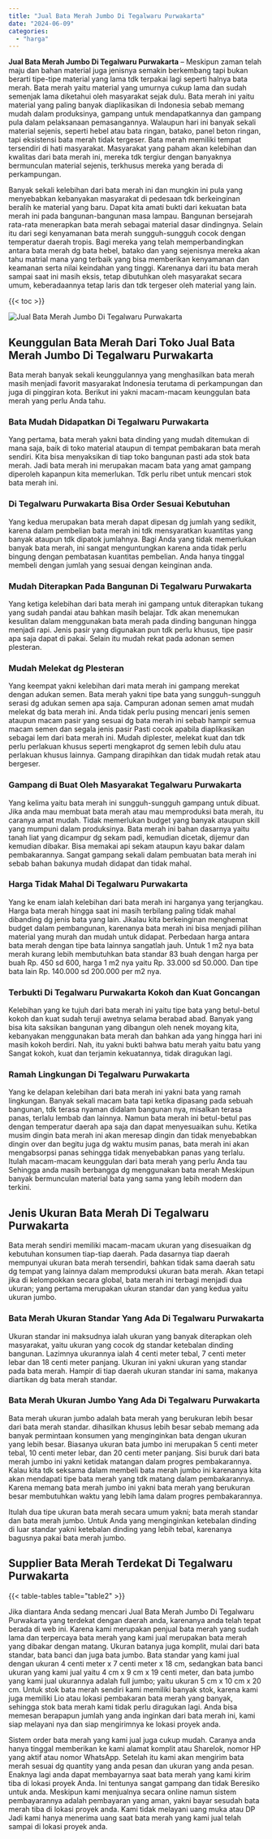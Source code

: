 ```yaml
---
title: "Jual Bata Merah Jumbo Di Tegalwaru Purwakarta"
date: "2024-06-09"
categories: 
  - "harga"
---
```


**Jual Bata Merah Jumbo Di Tegalwaru Purwakarta** – Meskipun zaman telah maju dan bahan material juga jenisnya semakin berkembang tapi bukan berarti tipe-tipe material yang lama tdk terpakai lagi seperti halnya bata merah. Bata merah yaitu material yang umurnya cukup lama dan sudah semenjak lama diketahui oleh masyarakat sejak dulu. Bata merah ini yaitu material yang paling banyak diaplikasikan di Indonesia sebab memang mudah dalam produksinya, gampang untuk mendapatkannya dan gampang pula dalam pelaksanaan pemasangannya. Walaupun hari ini banyak sekali material sejenis, seperti hebel atau bata ringan, batako, panel beton ringan, tapi eksistensi bata merah tidak tergeser. Bata merah memiliki tempat tersendiri di hati masyarakat. Masyarakat yang paham akan kelebihan dan kwalitas dari bata merah ini, mereka tdk tergiur dengan banyaknya bermunculan material sejenis, terkhusus mereka yang berada di perkampungan.

Banyak sekali kelebihan dari bata merah ini dan mungkin ini pula yang menyebabkan kebanyakan masyarakat di pedesaan tdk berkeinginan beralih ke material yang baru. Dapat kita amati bukti dari kekuatan bata merah ini pada bangunan-bangunan masa lampau. Bangunan bersejarah rata-rata menerapkan bata merah sebagai material dasar dindingnya. Selain itu dari segi kenyamanan bata merah sungguh-sungguh cocok dengan temperatur daerah tropis. Bagi mereka yang telah memperbandingkan antara bata merah dg bata hebel, batako dan yang sejenisnya mereka akan tahu matrial mana yang terbaik yang bisa memberikan kenyamanan dan keamanan serta nilai keindahan yang tinggi. Karenanya dari itu bata merah sampai saat ini masih eksis, tetap dibutuhkan oleh masyarakat secara umum, keberadaannya tetap laris dan tdk tergeser oleh material yang lain.

{{< toc >}}

![Jual Bata Merah Jumbo Di Tegalwaru Purwakarta](/images/jual-bata-merah-12.png)

## Keunggulan Bata Merah Dari Toko Jual Bata Merah Jumbo Di Tegalwaru Purwakarta

Bata merah banyak sekali keunggulannya yang menghasilkan bata merah masih menjadi favorit masyarakat Indonesia terutama di perkampungan dan juga di pinggiran kota. Berikut ini yakni macam-macam keunggulan bata merah yang perlu Anda tahu.

### Bata Mudah Didapatkan Di Tegalwaru Purwakarta

Yang pertama, bata merah yakni bata dinding yang mudah ditemukan di mana saja, baik di toko material ataupun di tempat pembakaran bata merah sendiri. Kita bisa menyaksikan di tiap toko bangunan pasti ada stok bata merah. Jadi bata merah ini merupakan macam bata yang amat gampang diperoleh kapanpun kita memerlukan. Tdk perlu ribet untuk mencari stok bata merah ini.

### Di Tegalwaru Purwakarta Bisa Order Sesuai Kebutuhan

Yang kedua merupakan bata merah dapat dipesan dg jumlah yang sedikit, karena dalam pembelian bata merah ini tdk mensyaratkan kuantitas yang banyak ataupun tdk dipatok jumlahnya. Bagi Anda yang tidak memerlukan banyak bata merah, ini sangat menguntungkan karena anda tidak perlu bingung dengan pembatasan kuantitas pembelian. Anda hanya tinggal membeli dengan jumlah yang sesuai dengan keinginan anda.

### Mudah Diterapkan Pada Bangunan Di Tegalwaru Purwakarta

Yang ketiga kelebihan dari bata merah ini gampang untuk diterapkan tukang yang sudah pandai atau bahkan masih belajar. Tdk akan menemukan kesulitan dalam menggunakan bata merah pada dinding bangunan hingga menjadi rapi. Jenis pasir yang digunakan pun tdk perlu khusus, tipe pasir apa saja dapat di pakai. Selain itu mudah rekat pada adonan semen plesteran.

### Mudah Melekat dg Plesteran

Yang keempat yakni kelebihan dari mata merah ini gampang merekat dengan adukan semen. Bata merah yakni tipe bata yang sungguh-sungguh serasi dg adukan semen apa saja. Campuran adonan semen amat mudah melekat dg bata merah ini. Anda tidak perlu pusing mencari jenis semen ataupun macam pasir yang sesuai dg bata merah ini sebab hampir semua macam semen dan segala jenis pasir Pasti cocok apabila diaplikasikan sebagai lem dari bata merah ini. Mudah diplester, melekat kuat dan tdk perlu perlakuan khusus seperti mengkaprot dg semen lebih dulu atau perlakuan khusus lainnya. Gampang dirapihkan dan tidak mudah retak atau bergeser.

### Gampang di Buat Oleh Masyarakat Tegalwaru Purwakarta

Yang kelima yaitu bata merah ini sungguh-sungguh gampang untuk dibuat. Jika anda mau membuat bata merah atau mau memproduksi bata merah, itu caranya amat mudah. Tidak memerlukan budget yang banyak ataupun skill yang mumpuni dalam produksinya. Bata merah ini bahan dasarnya yaitu tanah liat yang dicampur dg sekam padi, kemudian dicetak, dijemur dan kemudian dibakar. Bisa memakai api sekam ataupun kayu bakar dalam pembakarannya. Sangat gampang sekali dalam pembuatan bata merah ini sebab bahan bakunya mudah didapat dan tidak mahal.

### Harga Tidak Mahal Di Tegalwaru Purwakarta

Yang ke enam ialah kelebihan dari bata merah ini harganya yang terjangkau. Harga bata merah hingga saat ini masih terbilang paling tidak mahal dibanding dg jenis bata yang lain. Jikalau kita berkeinginan menghemat budget dalam pembangunan, karenanya bata merah ini bisa menjadi pilihan material yang murah dan mudah untuk didapat. Perbedaan harga antara bata merah dengan tipe bata lainnya sangatlah jauh. Untuk 1 m2 nya bata merah kurang lebih membutuhkan bata standar 83 buah dengan harga per buah Rp. 450 sd 600, harga 1 m2 nya yaitu Rp. 33.000 sd 50.000. Dan tipe bata lain Rp. 140.000 sd 200.000 per m2 nya.

### Terbukti Di Tegalwaru Purwakarta Kokoh dan Kuat Goncangan

Kelebihan yang ke tujuh dari bata merah ini yaitu tipe bata yang betul-betul kokoh dan kuat sudah teruji awetnya selama berabad abad. Banyak yang bisa kita saksikan bangunan yang dibangun oleh nenek moyang kita, kebanyakan menggunakan bata merah dan bahkan ada yang hingga hari ini masih kokoh berdiri. Nah, itu yakni bukti bahwa batu merah yaitu batu yang Sangat kokoh, kuat dan terjamin kekuatannya, tidak diragukan lagi.

### Ramah Lingkungan Di Tegalwaru Purwakarta

Yang ke delapan kelebihan dari bata merah ini yakni bata yang ramah lingkungan. Banyak sekali macam bata tapi ketika dipasang pada sebuah bangunan, tdk terasa nyaman didalam bangunan nya, misalkan terasa panas, terlalu lembab dan lainnya. Namun bata merah ini betul-betul pas dengan temperatur daerah apa saja dan dapat menyesuaikan suhu. Ketika musim dingin bata merah ini akan meresap dingin dan tidak menyebabkan dingin over dan begitu juga dg waktu musim panas, bata merah ini akan mengabsorpsi panas sehingga tidak menyebabkan panas yang terlalu. Itulah macam-macam keunggulan dari bata merah yang perlu Anda tau Sehingga anda masih berbangga dg menggunakan bata merah Meskipun banyak bermunculan material bata yang sama yang lebih modern dan terkini.

## Jenis Ukuran Bata Merah Di Tegalwaru Purwakarta

Bata merah sendiri memiliki macam-macam ukuran yang disesuaikan dg kebutuhan konsumen tiap-tiap daerah. Pada dasarnya tiap daerah mempunyai ukuran bata merah tersendiri, bahkan tidak sama daerah satu dg tempat yang lainnya dalam memproduksi ukuran bata merah. Akan tetapi jika di kelompokkan secara global, bata merah ini terbagi menjadi dua ukuran; yang pertama merupakan ukuran standar dan yang kedua yaitu ukuran jumbo.

### Bata Merah Ukuran Standar Yang Ada Di Tegalwaru Purwakarta

Ukuran standar ini maksudnya ialah ukuran yang banyak diterapkan oleh masyarakat, yaitu ukuran yang cocok dg standar ketebalan dinding bangunan. Lazimnya ukurannya ialah 4 centi meter tebal, 7 centi meter lebar dan 18 centi meter panjang. Ukuran ini yakni ukuran yang standar pada bata merah. Hampir di tiap daerah ukuran standar ini sama, makanya diartikan dg bata merah standar.

### Bata Merah Ukuran Jumbo Yang Ada Di Tegalwaru Purwakarta

Bata merah ukuran jumbo adalah bata merah yang berukuran lebih besar dari bata merah standar. dihasilkan khusus lebih besar sebab memang ada banyak permintaan konsumen yang menginginkan bata dengan ukuran yang lebih besar. Biasanya ukuran bata jumbo ini merupakan 5 centi meter tebal, 10 centi meter lebar, dan 20 centi meter panjang. Sisi buruk dari bata merah jumbo ini yakni ketidak matangan dalam progres pembakarannya. Kalau kita tdk seksama dalam membeli bata merah jumbo ini karenanya kita akan mendapati tipe bata merah yang tdk matang dalam pembakarannya. Karena memang bata merah jumbo ini yakni bata merah yang berukuran besar membutuhkan waktu yang lebih lama dalam progres pembakarannya.

Itulah dua tipe ukuran bata merah secara umum yakni; bata merah standar dan bata merah jumbo. Untuk Anda yang menginginkan ketebalan dinding di luar standar yakni ketebalan dinding yang lebih tebal, karenanya bagusnya pakai bata merah jumbo.

## Supplier Bata Merah Terdekat Di Tegalwaru Purwakarta

{{< table-tables table="table2" >}}

Jika diantara Anda sedang mencari Jual Bata Merah Jumbo Di Tegalwaru Purwakarta yang terdekat dengan daerah anda, karenanya anda telah tepat berada di web ini. Karena kami merupakan penjual bata merah yang sudah lama dan terpercaya bata merah yang kami jual merupakan bata merah yang dibakar dengan matang. Ukuran batanya juga komplit, mulai dari bata standar, bata banci dan juga bata jumbo. Bata standar yang kami jual dengan ukuran 4 centi meter x 7 centi meter x 18 cm, sedangkan bata banci ukuran yang kami jual yaitu 4 cm x 9 cm x 19 centi meter, dan bata jumbo yang kami jual ukurannya adalah full jumbo; yaitu ukuran 5 cm x 10 cm x 20 cm. Untuk stok bata merah sendiri kami memiliki banyak stok, karena kami juga memiliki Lio atau lokasi pembakaran bata merah yang banyak, sehingga stok bata merah kami tidak perlu diragukan lagi. Anda bisa memesan berapapun jumlah yang anda inginkan dari bata merah ini, kami siap melayani nya dan siap mengirimnya ke lokasi proyek anda.

Sistem order bata merah yang kami jual juga cukup mudah. Caranya anda hanya tinggal memberikan ke kami alamat komplit atau Sharelok, nomor HP yang aktif atau nomor WhatsApp. Setelah itu kami akan mengirim bata merah sesuai dg quantity yang anda pesan dan ukuran yang anda pesan. Enaknya lagi anda dapat membayarnya saat bata merah yang kami kirim tiba di lokasi proyek Anda. Ini tentunya sangat gampang dan tidak Beresiko untuk anda. Meskipun kami menjualnya secara online namun sistem pembayarannya adalah pembayaran yang aman, yakni bayar sesudah bata merah tiba di lokasi proyek anda. Kami tidak melayani uang muka atau DP Jadi kami hanya menerima uang saat bata merah yang kami jual telah sampai di lokasi proyek anda.
